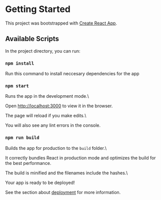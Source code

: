 # Getting Started 

  

This project was bootstrapped with [Create React App](https://github.com/facebook/create-react-app).

  

## Available Scripts

  

In the project directory, you can run:
  

### `npm install`

  Run this command to install neccesary dependencies for the app
  

### `npm start`

  

Runs the app in the development mode.\

Open [http://localhost:3000](http://localhost:3000) to view it in the browser.

  

The page will reload if you make edits.\

You will also see any lint errors in the console.

  

### `npm run build`

  

Builds the app for production to the `build` folder.\

It correctly bundles React in production mode and optimizes the build for the best performance.

  

The build is minified and the filenames include the hashes.\

Your app is ready to be deployed!

  

See the section about [deployment](https://facebook.github.io/create-react-app/docs/deployment) for more information.

